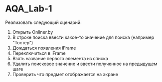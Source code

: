 # AQA_Lab-1

Реализовать следующий сценарий:

1. Открыть Onliner.by
2. В строке поиска ввести какое-то значение для поиска (например "Тостер")
3. Дождаться появления iFrame
4. Переключиться в iFrame
5. Взять название первого элемента из списка
6. Удалить поисковое значение и ввести полученное на предыдущем шаге
7. Проверить что предмет отображается на экране